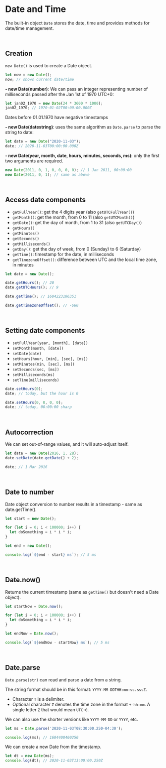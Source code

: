 # Date and Time

The built-in object `Date` stores the date, time and provides methods for date/time management.

<br>

## Creation

`new Date()` is used to create a Date object.

```js
let now = new Date();
now; // shows current date/time
```

**- new Date(number)**: We can pass an integer representing number of milliseconds passed after the Jan 1st of 1970 UTC+0:

```js
let jan02_1970 = new Date(24 * 3600 * 1000);
jan02_1970; // 1970-01-02T00:00:00.000Z
```

Dates before 01.01.1970 have negative timestamps

**- new Date(datestring)**: uses the same algorithm as `Date.parse` to parse the string to date:

```js
let date = new Date("2020-11-03");
date; // 2020-11-03T00:00:00.000Z
```

**- new Date(year, month, date, hours, minutes, seconds, ms)**: only the first two arguments are required.

```js
new Date(2011, 0, 1, 0, 0, 0, 0); // 1 Jan 2011, 00:00:00
new Date(2011, 0, 1); // same as above
```

<br>

## Access date components

* `getFullYear()`: get the 4 digits year (also `getUTCFullYear()`)
* `getMonth()`: get the month, from 0 to 11 (also `getUTCMonth()`)
* `getDate()`: get the day of month, from 1 to 31 (also `getUTCDay()`)
* `getHours()`
* `getMinutes()`
* `getSeconds()`
* `getMilliseconds()`
* `getDay()`: get the day of week, from 0 (Sunday) to 6 (Saturday)
* `getTime()`: timestamp for the date, in milliseconds
* `getTimezoneOffset()`: difference between UTC and the local time zone, in minutes

```js
let date = new Date();

date.getHours(); // 20
date.getUTCHours(); // 9

date.getTime(); // 1604223106351

date.getTimezoneOffset(); // -660
```

<br>

## Setting date components

* `setFullYear(year, [month], [date])`
* `setMonth(month, [date])`
* `setDate(date)`
* `setHours(hour, [min], [sec], [ms])`
* `setMinutes(min, [sec], [ms])`
* `setSeconds(sec, [ms])`
* `setMilliseconds(ms)`
* `setTime(milliseconds)`

```js
date.setHours(0);
date; // today, but the hour is 0

date.setHours(0, 0, 0, 0);
date; // today, 00:00:00 sharp
```

<br>

## Autocorrection

We can set out-of-range values, and it will auto-adjust itself.

```js
let date = new Date(2016, 1, 28);
date.setDate(date.getDate() + 2);

date; // 1 Mar 2016
```

<br>

## Date to number

Date object conversion to number results in a timestamp - same as date.getTime().

```js
let start = new Date();

for (let i = 0; i < 100000; i++) {
  let doSomething = i * i * i;
}

let end = new Date();

console.log(`${end - start} ms`); // 5 ms
```

<br>

## Date.now()

Returns the current timestamp (same as `getTime()` but doesn't need a Date object).

```js
let startNow = Date.now();

for (let i = 0; i < 100000; i++) {
  let doSomething = i * i * i;
}

let endNow = Date.now();

console.log(`${endNow - startNow} ms`); // 5 ms
```

<br>

## Date.parse

`Date.parse(str)` can read and parse a date from a string.

The string format should be in this format: `YYYY-MM-DDTHH:mm:ss.sssZ`.

- Character `T` is a delimiter.
- Optional character `Z` denotes the time zone in the format `+-hh:mm`. A single letter `Z` that would mean `UTC+0`.

We can also use the shorter versions like `YYYY-MM-DD` or `YYYY`, etc.

```js
let ms = Date.parse('2020-11-03T08:30:00.250-04:30');

console.log(ms); // 1604408400250
```

We can create a new Date from the timestamp.

```js
let dt = new Date(ms);
console.log(dt); // 2020-11-03T13:00:00.250Z
```

<br>


<br>


<br>